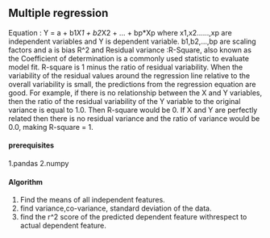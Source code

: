 ## Multiple regression
Equation : Y = a + b1*X1 + b2*X2 + ... + bp*Xp where x1,x2......,xp are independent variables and Y is dependent variable. b1,b2,...,bp are scaling factors and a is bias
 R^2 and Residual variance :R-Square, also known as the Coefficient of determination is a commonly used statistic to evaluate model fit. R-square is 1 minus the ratio of residual variability. When the variability of the residual values around the regression line relative to the overall variability is small, the predictions from the regression equation are good. For example, if there is no relationship between the X and Y variables, then the ratio of the residual variability of the Y variable to the original variance is equal to 1.0. Then R-square would be 0. If X and Y are perfectly related then there is no residual variance and the ratio of variance would be 0.0, making R-square = 1.

#### prerequisites 
1.pandas
2.numpy

#### Algorithm
1. Find the means of all independent features. 
2. find variance,co-variance, standard deviation of the data.
3. find the r^2 score of the predicted dependent feature withrespect to actual dependent feature.

